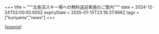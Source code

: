 +++
title = """北長沼スキー場への無料送迎実施のご案内"""
date = 2024-12-24T02:00:00.000Z
expiryDate = 2025-01-15T23:18:37.966Z
tags = ["kuriyama","news"]
+++


[[source]](https://www.town.kuriyama.hokkaido.jp/soshiki/55/29519.html)
